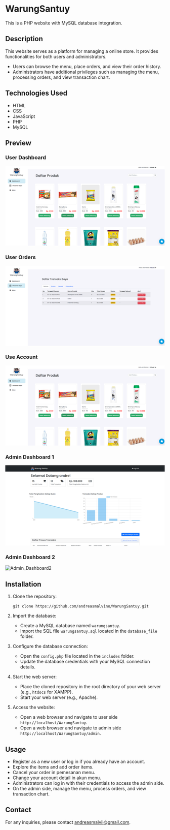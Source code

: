 # WarungSantuy

This is a PHP website with MySQL database integration.

## Description

This website serves as a platform for managing a online store. It provides functionalities for both users and administrators.

- Users can browse the menu, place orders, and view their order history.
- Administrators have additional privileges such as managing the menu, processing orders, and view transaction chart.

## Technologies Used

- HTML
- CSS
- JavaScript
- PHP
- MySQL

## Preview

### User Dashboard
![User_Dashboard](/Warung%20Santuy%20Preview/User%20Dashboard.png)

### User Orders
![User_Pesanan](/Warung%20Santuy%20Preview/User%20Pesanan.png)

### Use Account
![User_Dashboard](/Warung%20Santuy%20Preview/User%20Dashboard.png)

### Admin Dashboard 1
![Admin_Dashboard1](/Warung%20Santuy%20Preview/admin%20dashboard2.png)

### Admin Dashboard 2
![Admin_Dashboard2](/Warung%20Santuy%20Preview/aser%20dashboard.png)

## Installation

1. Clone the repository:

   ```
   git clone https://github.com/andreasmalvino/WarungSantuy.git
   ```

2. Import the database:

   - Create a MySQL database named `warungsantuy`.
   - Import the SQL file `warungsantuy.sql` located in the `database_file` folder.

3. Configure the database connection:

   - Open the `config.php` file located in the `includes` folder.
   - Update the database credentials with your MySQL connection details.

4. Start the web server:

   - Place the cloned repository in the root directory of your web server (e.g., `htdocs` for XAMPP).
   - Start your web server (e.g., Apache).

5. Access the website:

   - Open a web browser and navigate to user side `http://localhost/WarungSantuy`.
   - Open a web browser and navigate to admin side `http://localhost/WarungSantuy/admin`.

## Usage

- Register as a new user or log in if you already have an account.
- Explore the items and add order items.
- Cancel your order in pemesanan menu.
- Change your account detail in akun menu.
- Administrators can log in with their credentials to access the admin side.
- On the admin side, manage the menu, process orders, and view transaction chart.

## Contact

For any inquiries, please contact [andreasmalvii@gmail.com](mailto:adnreasmalvii@gmail.com).
